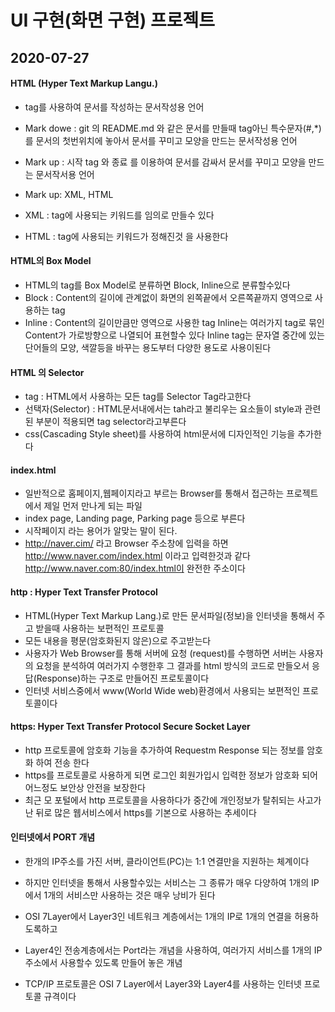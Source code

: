 # UI 구현(화면 구현) 프로젝트

## 2020-07-27

#### HTML (Hyper Text Markup Langu.)
* tag를 사용하여 문서를 작성하는 문서작성용 언어
* Mark dowe : git 의 README.md 와 같은 문서를 만들때 tag아닌 특수문자(#,*)를 문서의 첫번위치에 놓아서
문서를 꾸미고 모양을 만드는 문서작성용 언어
* Mark up : 시작 tag <tag>와 종료 </tag>를 이용하여 문서를 감싸서 문서를 꾸미고 모양을 만드는 문서작서용 언어

* Mark up: XML, HTML
* XML : tag에 사용되는 키워드를 임의로 만들수 있다 
* HTML : tag에 사용되는 키워드가 정해진것 을 사용한다


#### HTML의 Box Model
* HTML의 tag를 Box Model로 분류하면 Block, Inline으로 분류할수있다
* Block : Content의 길이에 관계없이 화면의 왼쪽끝에서 오른쪽끝까지 영역으로 사용하는 tag
* Inline : Content의 길이만큼만 영역으로 사용한 tag
Inline는 여러가지 tag로 묶인 Content가 가로방향으로 나열되어
표현할수 있다
Inline tag는 문자열 중간에 있는 단어들의 모양, 색깔등을
바꾸는 용도부터 다양한 용도로 사용이된다

#### HTML 의 Selector
* tag : HTML에서 사용하는 모든 tag를 Selector Tag라고한다
* 선택자(Selector) : HTML문서내에서는 tah라고 불리우는 요소들이
style과 관련된 부분이 적용되면 tag selector라고부른다
* css(Cascading Style sheet)를 사용하여 html문서에 디자인적인 기능을 추가한다 



#### index.html
* 일반적으로 홈페이지,웹페이지라고 부르는 Browser를 통해서
접근하는 프로젝트에서 제일 먼저 만나게 되는 파일
* index page, Landing page, Parking page 등으로 부른다
* 시작페이지 라는 용어가 알맞는 말이 된다.
* http://naver.cim/ 라고 Browser 주소창에 입력을 하면
http://www.naver.com/index.html 이라고 입력한것과 같다
http://www.naver.com:80/index.html이 완전한 주소이다


#### http : Hyper Text Transfer Protocol 
* HTML(Hyper Text Markup Lang.)로 만든 문서파일(정보)을 인터넷을
통해서 주고 받을때 사용하는 보편적인 프로토콜
* 모든 내용을 평문(암호화된지 않은)으로 주고받는다
* 사용자가 Web Browser를 통해 서버에 요청 (request)를 수행하면
서버는 사용자의 요청을 분석하여 여러가지 수행한후
그 결과를 html 방식의 코드로 만들오서 응답(Response)하는 구조로
만들어진 프로토콜이다
* 인터넷 서비스중에서 www(World Wide web)환경에서 사용되는 보편적인 프로토콜이다

#### https: Hyper Text Transfer Protocol Secure Socket Layer
* http 프로토콜에 암호화 기능을 추가하여 Requestm Response 되는
정보를 암호화 하여 전송 한다
* https를 프로토콜로 사용하게 되면 로그인 회원가입시 입력한
정보가 암호화 되어 어느정도 보안상 안전을 보장한다
* 최근 모 포털에서 http 프로토콜을 사용하다가 중간에 개인정보가 탈취되는
사고가 난 뒤로 많은 웹서비스에서 https를 기본으로 사용하는 추세이다

#### 인터넷에서 PORT 개념
* 한개의 IP주소를 가진 서버, 클라이언트(PC)는 1:1 연결만을 
지원하는 체계이다
* 하지만 인터넷을 통해서 사용할수있는 서비스는 그 종류가 매우 다양하여
1개의 IP에서 1개의 서비스만 사용하는 것은 매우 낭비가 된다
* OSI 7Layer에서 Layer3인 네트워크 계층에서는 1개의 IP로 1개의 연결을 허용하도록하고
* Layer4인 전송계층에서는 Port라는 개념을 사용하여, 여러가지 서비스를
1개의 IP주소에서 사용할수 있도록 만들어 놓은 개념

* TCP/IP 프로토콜은 OSI 7 Layer에서 Layer3와 Layer4를 사용하는 
인터넷 프로토콜 규격이다 